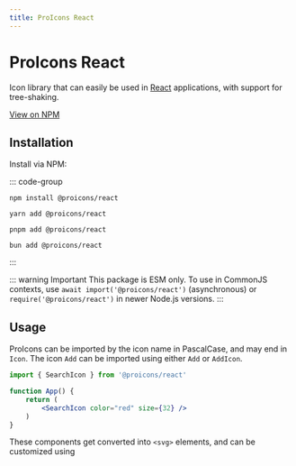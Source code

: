 ```yaml
---
title: ProIcons React
---
```


# ProIcons React
Icon library that can easily be used in [React](https://react.dev) applications, with support for tree-shaking.

[View on NPM](https://npmjs.com/package/@proicons/react)

## Installation
<!-- #region install-react -->
Install via NPM:

::: code-group

```shell [NPM]
npm install @proicons/react
```

```shell [Yarn]
yarn add @proicons/react
```

```shell [PNPM]
pnpm add @proicons/react
```

```shell [Bun]
bun add @proicons/react
```
:::
<!-- #endregion install-react -->
::: warning Important
This package is ESM only. To use in CommonJS contexts, use `await import('@proicons/react')` (asynchronous) or `require('@proicons/react')` in newer Node.js versions.
:::

## Usage
ProIcons can be imported by the icon name in PascalCase, and may end in `Icon`. The icon `Add` can be imported using either `Add` or `AddIcon`.

```jsx
import { SearchIcon } from '@proicons/react'

function App() {
    return (
        <SearchIcon color="red" size={32} />
    )
}
```
These components get converted into `<svg>` elements, and can be customized using 